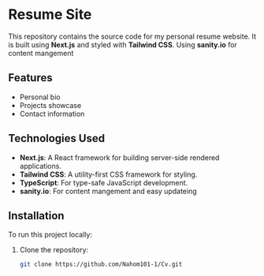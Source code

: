 # Resume Site

This repository contains the source code for my personal resume website. It is built using **Next.js** and styled with **Tailwind CSS**.
Using **sanity.io** for content mangement

## Features

- Personal bio
- Projects showcase
- Contact information

## Technologies Used

- **Next.js**: A React framework for building server-side rendered applications.
- **Tailwind CSS**: A utility-first CSS framework for styling.
- **TypeScript**: For type-safe JavaScript development.
- **sanity.io**: For content mangement and easy updateing 

## Installation

To run this project locally:

1. Clone the repository:
   ```bash
   git clone https://github.com/Nahom101-1/Cv.git

